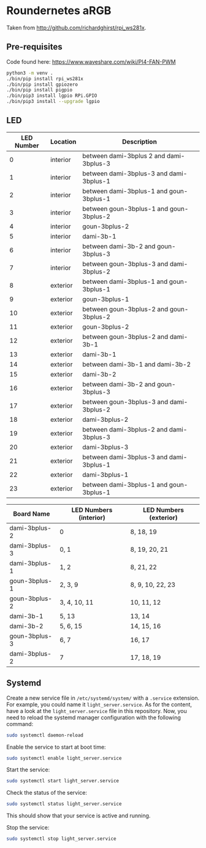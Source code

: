 # Roundernetes aRGB

Taken from  http://github.com/richardghirst/rpi_ws281x.

## Pre-requisites

Code found here: https://www.waveshare.com/wiki/PI4-FAN-PWM
```bash
python3 -m venv .
./bin/pip install rpi_ws281x
./bin/pip install gpiozero
./bin/pip install pigpio
./bin/pip3 install lgpio RPi.GPIO
./bin/pip3 install --upgrade lgpio
```

## LED

| LED Number | Location | Description                             |
|------------|----------|-----------------------------------------|
| 0          | interior | between dami-3bplus 2 and dami-3bplus-3 |
| 1          | interior | between dami-3bplus-3 and dami-3bplus-1 |
| 2          | interior | between dami-3bplus-1 and goun-3bplus-1 |
| 3          | interior | between goun-3bplus-1 and goun-3bplus-2 |
| 4          | interior | goun-3bplus-2                           |
| 5          | interior | dami-3b-1                               |
| 6          | interior | between dami-3b-2 and goun-3bplus-3     |
| 7          | interior | between goun-3bplus-3 and dami-3bplus-2 |
| 8          | exterior | between dami-3bplus-1 and goun-3bplus-1 |
| 9          | exterior | goun-3bplus-1                           |
| 10         | exterior | between goun-3bplus-2 and goun-3bplus-2 |
| 11         | exterior | goun-3bplus-2                           |
| 12         | exterior | between goun-3bplus-2 and dami-3b-1     |
| 13         | exterior | dami-3b-1                               |
| 14         | exterior | between dami-3b-1 and dami-3b-2         |
| 15         | exterior | dami-3b-2                               |
| 16         | exterior | between dami-3b-2 and goun-3bplus-3     |
| 17         | exterior | between goun-3bplus-3 and dami-3bplus-2 |
| 18         | exterior | dami-3bplus-2                           |
| 19         | exterior | between dami-3bplus-2 and dami-3bplus-3 |
| 20         | exterior | dami-3bplus-3                           |
| 21         | exterior | between dami-3bplus-3 and dami-3bplus-1 |
| 22         | exterior | dami-3bplus-1                           |
| 23         | exterior | between dami-3bplus-1 and goun-3bplus-1 |


| Board Name | LED Numbers (interior) | LED Numbers (exterior) |
|------------|------------------------|------------------------|
| dami-3bplus-2 | 0                    | 8, 18, 19             |
| dami-3bplus-3 | 0, 1                 | 8, 19, 20, 21         |
| dami-3bplus-1 | 1, 2                 | 8, 21, 22             |
| goun-3bplus-1 | 2, 3, 9              | 8, 9, 10, 22, 23      |
| goun-3bplus-2 | 3, 4, 10, 11         | 10, 11, 12            |
| dami-3b-1     | 5, 13                | 13, 14                |
| dami-3b-2     | 5, 6, 15             | 14, 15, 16            |
| goun-3bplus-3 | 6, 7                 | 16, 17                |
| dami-3bplus-2 | 7                    | 17, 18, 19            |

## Systemd

Create a new service file in `/etc/systemd/system/` with a `.service` extension.
For example, you could name it `light_server.service`. As for the content, have a look at the `light_server.service` file in this repository.
Now, you need to reload the systemd manager configuration with the following command:
```bash
sudo systemctl daemon-reload
```
Enable the service to start at boot time:
```bash
sudo systemctl enable light_server.service
```
Start the service:
```bash
sudo systemctl start light_server.service
```
Check the status of the service:
```bash
sudo systemctl status light_server.service
```
This should show that your service is active and running.

Stop the service:
```bash
sudo systemctl stop light_server.service
```